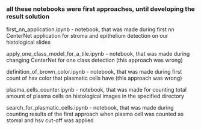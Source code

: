 ### all these notebooks were first approaches, until developing the result solution

first_nn_application.ipynb - notebook, that was made during first nn CenterNet application for stroma and epithelium detection on our histological slides

apply_one_class_model_for_a_tile.ipynb - notebook, that was made during changing CenterNet for one class detection (this approach was wrong)

definition_of_brown_color.ipynb - notebook, that was made during first count of hsv color that plasmatic cells have (this approach was wrong)

plasma_cells_counter.ipynb - notebook, that was made for counting total amount of plasma cells on histological images in the specified directory

search_for_plasmatic_cells.ipynb - notebook, that was made during counting results of the first approach when plasma cell was counted as stomal and hsv cut-off was applied
